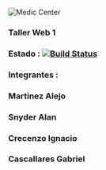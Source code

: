 ![Medic Center](https://github.com/ignacrescenzo/centro-medico/blob/master/src/main/webapp/img/logo3.png)

### Taller Web 1

### Estado :    [![Build Status](https://travis-ci.org/ignacrescenzo/centro-medico.svg?branch=master)](https://travis-ci.org/ignacrescenzo/centro-medico)

### Integrantes :

### Martinez Alejo
### Snyder Alan
### Crecenzo Ignacio
### Cascallares Gabriel
